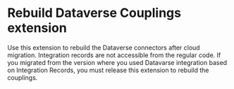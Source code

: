 # Rebuild Dataverse Couplings extension

Use this extension to rebuild the Dataverse connectors after cloud migration. Integration records are not accessible from the regular code. If you migrated from the version where you used Datavarse integration based on Integration Records, you must release this extension to rebuild the couplings.